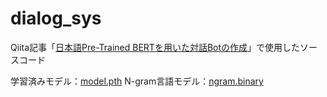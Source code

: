 # dialog_sys
Qiita記事「[日本語Pre-Trained BERTを用いた対話Botの作成](https://qiita.com/Tamoon/items/1638ce7f1a3a82149c9a)」で使用したソースコード

学習済みモデル：[model.pth](https://drive.google.com/file/d/1pZK2I8rCTjiXZDxAe9xEaCpsEFpj9_QT/view?usp=sharing)
N-gram言語モデル：[ngram.binary](https://drive.google.com/file/d/1K9T-5pRTj3kNQkvJ4-7rVeds5pCUTcDT/view?usp=sharing])